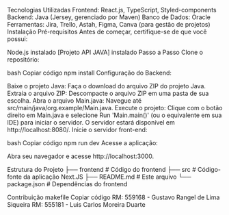 Tecnologias Utilizadas Frontend: React.js, TypeScript, Styled-components Backend: Java (Jersey, gerenciado por Maven) Banco de Dados: Oracle Ferramentas: Jira, Trello, Astah, Figma, Canva (para gestão de projetos) Instalação Pré-requisitos Antes de começar, certifique-se de que você possui:

Node.js instalado [Projeto API JAVA] instalado Passo a Passo Clone o repositório:

bash Copiar código npm install Configuração do Backend:

Baixe o projeto Java: Faça o download do arquivo ZIP do projeto Java. Extraia o arquivo ZIP: Descompacte o arquivo ZIP em uma pasta de sua escolha. Abra o arquivo Main.java: Navegue até src/main/java/org.example/Main.java. Execute o projeto: Clique com o botão direito em Main.java e selecione Run 'Main.main()' (ou o equivalente em sua IDE) para iniciar o servidor. O servidor estará disponível em http://localhost:8080/. Inicie o servidor front-end:

bash Copiar código npm run dev Acesse a aplicação:

Abra seu navegador e acesse http://localhost:3000.

Estrutura do Projeto ├── frontend # Código do frontend ├── src # Código-fonte da aplicação Next.JS ├── README.md # Este arquivo └── package.json # Dependências do frontend

Contribuição makefile Copiar código RM: 559168 - Gustavo Rangel de Lima Siqueira RM: 555181 - Luis Carlos Moreira Duarte
